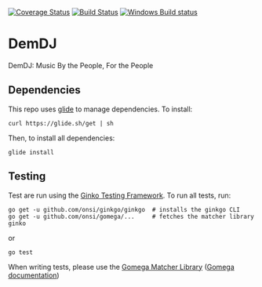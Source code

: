 [![Coverage Status](https://coveralls.io/repos/github/kevinjpickard/DemDJ/badge.svg?branch=master)](https://coveralls.io/github/kevinjpickard/demdj?branch=master)
[![Build Status](https://travis-ci.org/kevinjpickard/demdj.svg?branch=master)](https://travis-ci.org/kevinjpickard/demdj)
[![Windows Build status](https://ci.appveyor.com/api/projects/status/5grajhscy718wc02?svg=true)](https://ci.appveyor.com/project/kevinjpickard/demdj)
# DemDJ
DemDJ: Music By the People, For the People

## Dependencies
This repo uses [glide](https://github.com/Masterminds/glide) to manage dependencies. To install:
```
curl https://glide.sh/get | sh
```
Then, to install all dependencies:
```
glide install
```

## Testing
Test are run using the [Ginko Testing Framework](https://github.com/onsi/ginkgo). To run all tests, run:
```
go get -u github.com/onsi/ginkgo/ginkgo  # installs the ginkgo CLI
go get -u github.com/onsi/gomega/...     # fetches the matcher library
ginko
```
or 
```
go test
```
When writing tests, please use the [Gomega Matcher Library](https://github.com/onsi/gomega) ([Gomega documentation](http://onsi.github.io/gomega/#provided-matchers))
